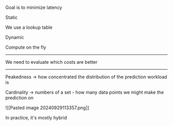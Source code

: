 
Goal is to minimize latency

Static

We use a lookup table

Dynamic

Compute on the fly

---

We need to evaluate which costs are better

---

Peakedness -> how concentrated the distribution of the prediction workload is

Cardinality -> numbers of a set - how many data points we might make the prediction on

![[Pasted image 20240929113357.png]]


In practice, it's mostly hybrid

